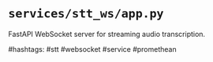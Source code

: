 # `services/stt_ws/app.py`

FastAPI WebSocket server for streaming audio transcription.

#hashtags: #stt #websocket #service #promethean
